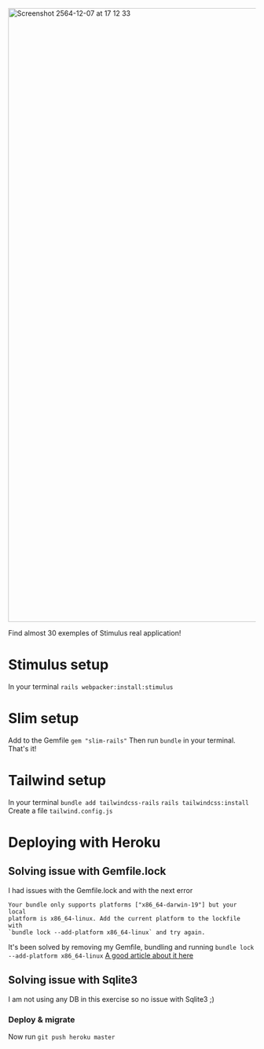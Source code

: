 <img width="1247" alt="Screenshot 2564-12-07 at 17 12 33" src="https://user-images.githubusercontent.com/33062224/145065870-ed82f333-2ef7-4f5a-8143-c2afcf0e6df5.png">

Find almost 30 exemples of Stimulus real application!

# Stimulus setup

In your terminal
`rails webpacker:install:stimulus`

# Slim setup

Add to the Gemfile
`gem "slim-rails"`
Then run `bundle` in your terminal. That's it!

# Tailwind setup

In your terminal
`bundle add tailwindcss-rails`
`rails tailwindcss:install`
Create a file `tailwind.config.js`

# Deploying with Heroku

## Solving issue with Gemfile.lock
I had issues with the Gemfile.lock and with the next error
```
Your bundle only supports platforms ["x86_64-darwin-19"] but your local
platform is x86_64-linux. Add the current platform to the lockfile with
`bundle lock --add-platform x86_64-linux` and try again.
```

It's been solved by removing my Gemfile, bundling and running `bundle lock --add-platform x86_64-linux`
[A good article about it here](https://www.moncefbelyamani.com/understanding-the-gemfile-lock-file/)

## Solving issue with Sqlite3

I am not using any DB in this exercise so no issue with Sqlite3 ;)

### Deploy & migrate

Now run `git push heroku master `

